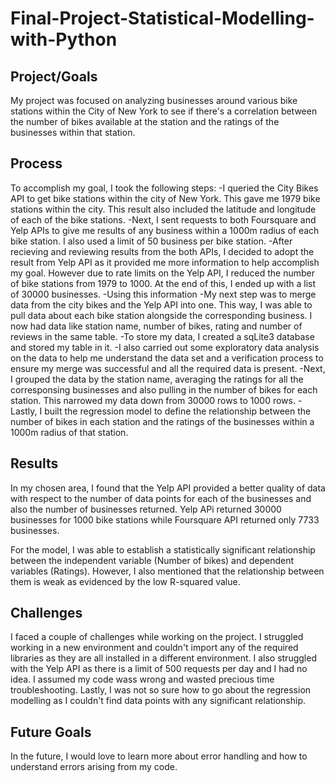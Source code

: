 # Final-Project-Statistical-Modelling-with-Python

## Project/Goals
My project was focused on analyzing businesses around various bike stations within the City of New York to see if there's a correlation between the number of bikes available at the station and the ratings of the businesses within that station.

## Process
To accomplish my goal, I took the following steps:
-I queried the City Bikes API to get bike stations within the city of New York. This gave me 1979 bike stations within the city. This result also included the latitude and longitude of each of the bike stations.
-Next, I sent requests to both Foursquare and Yelp APIs to give me results of any business within a 1000m radius of each bike station. I also used a limit of 50 business per bike station.
-After recieving and reviewing results from the both APIs, I decided to adopt the result from Yelp API as it provided me more information to help accomplish my goal. However due to rate limits on the Yelp API, I reduced the number of bike stations from 1979 to 1000. At the end of this, I ended up with a list of 30000 businesses.
-Using this information
-My next step was to merge data from the city bikes and the Yelp API into one. This way, I was able to pull data about each bike station alongside the corresponding business. I now had data like station name, number of bikes, rating and number of reviews in the same table.
-To store my data, I created a sqLite3 database and stored my table in it.
-I also carried out some exploratory data analysis on the data to help me understand the data set and a verification process to ensure my merge was successful and all the required data is present.
-Next, I grouped the data by the station name, averaging the ratings for all the corresponsing businesses and also pulling in the number of bikes for each station. This narrowed my data down from 30000 rows to 1000 rows.
-Lastly, I built the regression model to define the relationship between the number of bikes in each station and the ratings of the businesses within a 1000m radius of that station.

## Results
In my chosen area, I found that the Yelp API provided a better quality of data with respect to the number of data points for each of the businesses and also the number of businesses returned. Yelp APi returned 30000 businesses for 1000 bike stations while Foursquare API returned only 7733 businesses.

For the model, I was able to establish a statistically significant relationship between the independent variable (Number of bikes) and dependent variables (Ratings). However, I also mentioned that the relationship between them is weak as evidenced by the low R-squared value.

## Challenges 
I faced a couple of challenges while working on the project. 
I struggled working in a new environment and couldn't import any of the required libraries as they are all installed in a different environment.
I also struggled with the Yelp API as there is a limit of 500 requests per day and I had no idea. I assumed my code wass wrong and wasted precious time troubleshooting.
Lastly, I was not so sure how to go about the regression modelling as I couldn't find data points with any significant relationship.

## Future Goals
In the future, I would love to learn more about error handling and how to understand errors arising from my code.
